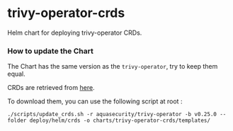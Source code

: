 # trivy-operator-crds

Helm chart for deploying trivy-operator CRDs.

### How to update the Chart

The Chart has the same version as the `trivy-operator`, try to keep them equal.

CRDs are retrieved from [here](https://github.com/aquasecurity/trivy-operator/tree/main/deploy/helm/crds).


To download them, you can use the following script at root : 
```
./scripts/update_crds.sh -r aquasecurity/trivy-operator -b v0.25.0 --folder deploy/helm/crds -o charts/trivy-operator-crds/templates/
```